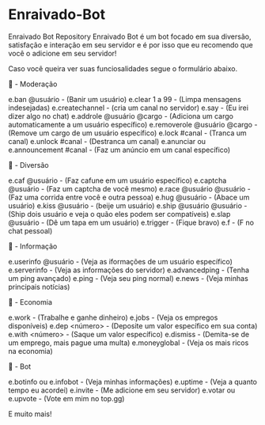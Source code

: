 # Enraivado-Bot
Enraivado Bot Repository
Enraivado Bot é um bot focado em sua diversão, satisfação e interação em seu servidor e é por isso que eu recomendo que você o adicione em seu servidor!

Caso você queira ver suas funciosalidades segue o formulário abaixo.


📌 - Moderação


e.ban @usuário - (Banir um usuário) e.clear 1 a 99 - (Limpa mensagens indesejadas) e.createchannel - (cria um canal no servidor) e.say - (Eu irei dizer algo no chat) e.addrole @usuário @cargo - (Adiciona um cargo automaticamente a um usuário específico) e.removerole @usuário @cargo - (Remove um cargo de um usuário específico) e.lock #canal - (Tranca um canal) e.unlock #canal - (Destranca um canal) e.anunciar ou e.announcement #canal - (Faz um anúncio em um canal específico)

🥳 - Diversão


e.caf @usuário - (Faz cafune em um usuário específico) e.captcha @usuário - (Faz um captcha de você mesmo) e.race @usuário @usuário - (Faz uma corrida entre você e outra pessoa) e.hug @usuário - (Abace um usuário) e.kiss @usuário - (beije um usuário) e.ship @usuário @usuário - (Ship dois usuário e veja o quão eles podem ser compatíveis) e.slap @usuário - (Dê um tapa em um usuário) e.trigger - (Fique bravo) e.f - (F no chat pessoal)

💁 - Informação


e.userinfo @usuário - (Veja as iformações de um usuário específico) e.serverinfo - (Veja as informações do servidor) e.advancedping - (Tenha um ping avançado) e.ping - (Veja seu ping normal) e.news - (Veja minhas principais notícias)

💸 - Economia


e.work - (Trabalhe e ganhe dinheiro) e.jobs - (Veja os empregos disponíveis) e.dep <número> - (Deposite um valor específico em sua conta) e.with <número> - (Saque um valor específico) e.dismiss - (Demita-se de um emprego, mais pague uma multa) e.moneyglobal - (Veja os mais ricos na economia)

🤖 - Bot


e.botinfo ou e.infobot - (Veja minhas informações) e.uptime - (Veja a quanto tempo eu acordei) e.invite - (Me adicione em seu servidor) e.votar ou e.upvote - (Vote em mim no top.gg)

E muito mais!
